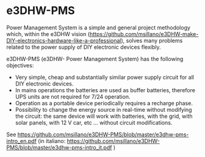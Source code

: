 # e3DHW-PMS
Power Management System is a simple and general project methodology which, within the e3DHW vision (https://github.com/msillano/e3DHW-make-DIY-electronics-hardware-like-a-professional), solves many problems related to the power supply of DIY electronic devices flexibly.

e3DHW-PMS (e3DHW- Power Management System) has the following objectives:
- Very simple, cheap and substantially similar power supply circuit for all DIY electronic devices. 
- In mains operations the batteries are used as buffer batteries, therefore UPS units are not required for 7/24 operation.
- Operation as a portable device periodically requires a recharge phase.
- Possibility to change the energy source in real-time without modifying the circuit: the same device will work with batteries, with the grid, with solar panels, with 12 V car, etc ... without circuit modifications.

See https://github.com/msillano/e3DHW-PMS/blob/master/e3dhw-pms-intro_en.pdf (in italiano: https://github.com/msillano/e3DHW-PMS/blob/master/e3dhw-pms-intro_it.pdf )

